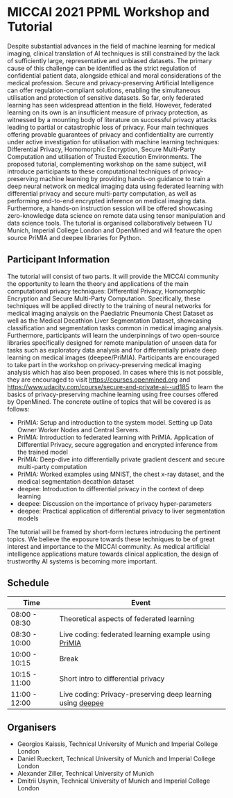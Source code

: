 # MICCAI 2021 PPML Workshop and Tutorial

Despite substantial advances in the field of machine learning for medical imaging, clinical translation of AI techniques is still constrained by the lack of sufficiently large, representative and unbiased datasets. The primary cause of this challenge can be identified as the strict regulation of confidential patient data, alongside ethical and moral considerations of the medical profession. 
Secure and privacy-preserving Artificial Intelligence can offer regulation-compliant solutions, enabling the simultaneous utilisation and protection of sensitive datasets. So far, only federated learning has seen widespread attention in the field. However, federated learning on its own is an insufficient measure of privacy protection, as witnessed by a mounting body of literature on successful privacy attacks leading to partial or catastrophic loss of privacy.
Four main techniques offering provable guarantees of privacy and confidentiality are currently under active investigation for utilisation with machine learning techniques: Differential Privacy, Homomorphic Encryption, Secure Multi-Party Computation and utilisation of Trusted Execution Environments. 
The proposed tutorial, complementing workshop on the same subject, will introduce participants to these computational techniques of privacy-preserving machine learning by providing hands-on guidance to train a deep neural network on medical imaging data using federated learning with differential privacy and secure multi-party computation, as well as performing end-to-end encrypted inference on medical imaging data. Furthermore, a hands-on instruction session will be offered showcasing zero-knowledge data science on remote data using tensor manipulation and data science tools. The tutorial is organised collaboratively between TU Munich, Imperial College London and OpenMined and will feature the open source PriMIA and deepee libraries for Python.

## Participant Information

The tutorial will consist of two parts. It will provide the MICCAI community the opportunity to learn the theory and applications of the main computational privacy techniques: Differential Privacy, Homomorphic Encryption and Secure Multi-Party Computation. Specifically, these techniques will be applied directly to the training of neural networks for medical imaging analysis on the Paediatric Pneumonia Chest Dataset as well as the Medical Decathlon Liver Segmentation Dataset, showcasing classification and segmentation tasks common in medical imaging analysis. 
Furthermore, participants will learn the underpinnings of two open-source libraries specifically designed for remote manipulation of unseen data for tasks such as exploratory data analysis and for differentially private deep learning on medical images (deepee/PriMIA).
Participants are encouraged to take part in the workshop on privacy-preserving medical imaging analysis which has also been proposed. In cases where this is not possible, they are encouraged to visit https://courses.openmined.org and https://www.udacity.com/course/secure-and-private-ai--ud185 to learn the basics of privacy-preserving machine learning using free courses offered by OpenMined.
The concrete outline of topics that will be covered is as follows:
- PriMIA: Setup and introduction to the system model. Setting up Data Owner Worker Nodes and Central Servers. 
- PriMIA: Introduction to federated learning with PriMIA. Application of Differential Privacy, secure aggregation and encrypted inference from the trained model
- PriMIA: Deep-dive into differentially private gradient descent and secure multi-party computation
- PriMIA: Worked examples using MNIST, the chest x-ray dataset, and the medical segmentation decathlon dataset
- deepee: Introduction to differential privacy in the context of deep learning
- deepee: Discussion on the importance of privacy hyper-parameters 
- deepee: Practical application of differential privacy to liver segmentation models

The tutorial will be framed by short-form lectures introducing the pertinent topics.
We believe the exposure towards these techniques to be of great interest and importance to the MICCAI community. As medical artificial intelligence applications mature towards clinical application, the design of trustworthy AI systems is becoming more important. 

## Schedule

| Time | Event |
| --- | --- |
| 08:00 - 08:30 | Theoretical aspects of federated learning |
| 08:30 - 10:00 | Live coding: federated learning example using [PriMIA](https://github.com/gkaissis/PriMIA) |
| 10:00 - 10:15 | Break |
| 10:15 - 11:00 | Short intro to differential privacy |
| 11:00 - 12:00 | Live coding: Privacy-preserving deep learning using [deepee](https://github.com/gkaissis/deepee) |

## Organisers
- Georgios Kaissis, Technical University of Munich and Imperial College London
- Daniel Rueckert, Technical University of Munich and Imperial College London
- Alexander Ziller, Technical University of Munich
- Dmitrii Usynin, Technical University of Munich and Imperial College London
